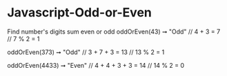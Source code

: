 # Javascript-Odd-or-Even
Find number's digits sum even or odd
oddOrEven(43) ➞ "Odd"
// 4 + 3 = 7
// 7 % 2 = 1

oddOrEven(373) ➞ "Odd"
// 3 + 7 + 3 = 13
// 13 % 2 = 1

oddOrEven(4433) ➞ "Even"
// 4 + 4 + 3 + 3 = 14
// 14 % 2 = 0
